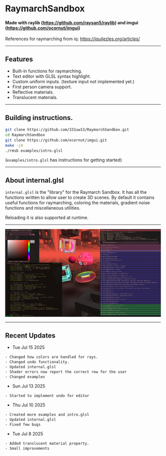 # RaymarchSandbox

#### Made with raylib (https://github.com/raysan5/raylib)  and imgui (https://github.com/ocornut/imgui)

 References for raymarching from iq: https://iquilezles.org/articles/
 
-----------------------------------

## Features
* Built-in functions for raymarching.
* Text editor with GLSL syntax highlight.
* Custom uniform inputs.  (texture input not implemented yet.)
* First person camera support.
* Reflective materials.
* Translucent materials.

-----------------------------------


## Building instructions.

```bash
git clone https://github.com/331uw13/RaymarchSandbox.git
cd RaymarchSandbox
git clone https://github.com/ocornut/imgui.git
make -j4
./rmsb examples/intro.glsl
```
(`examples/intro.glsl` has instructions for getting started)

-----------------------------------

## About internal.glsl
`internal.glsl` is the "library" for the Raymarch Sandbox.
It has all the functions written to allow user to create 3D scenes.
By default it contains useful functions for raymarching, coloring the materials, gradient noise functions and miscellaneous utilities.

 Reloading it is also supported at runtime.

-----------------------------------

![image](https://github.com/331uw13/RaymarchSandbox/blob/main/screenshots/rmsb-intro.png?raw=true)


-----------------------------------

## Recent Updates

* Tue Jul 15 2025
```
- Changed how colors are handled for rays.
- Changed undo functionality.
- Updated internal.glsl
- Shader errors now report the correct row for the user
- Changed examples
```

* Sun Jul 13 2025
```
- Started to implement undo for editor
```

* Thu Jul 10 2025
```
- Created more examples and intro.glsl
- Updated internal.glsl
- Fixed few bugs
```

* Tue Jul 8 2025
```
- Added translucent material property.
- Small improvements
```

